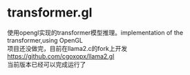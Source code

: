 # transformer.gl
使用opengl实现的transformer模型推理。implementation of the transformer,using OpenGL  
项目还没做完，目前在llama2.c的fork上开发  
https://github.com/cgoxopx/llama2.gl   
当前版本已经可以完成运行了
